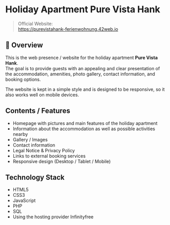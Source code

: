 # Holiday Apartment Pure Vista Hank  

> Official Website:   
> https://purevistahank-ferienwohnung.42web.io  

## 🏡 Overview  

This is the web presence / website for the holiday apartment **Pure Vista Hank**.    
The goal is to provide guests with an appealing and clear presentation of the accommodation, amenities, photo gallery, contact information, and booking options.  

The website is kept in a simple style and is designed to be responsive, so it also works well on mobile devices.  

## Contents / Features  

- Homepage with pictures and main features of the holiday apartment   
- Information about the accommodation as well as possible activities nearby  
- Gallery / Images    
- Contact information    
- Legal Notice & Privacy Policy    
- Links to external booking services    
- Responsive design (Desktop / Tablet / Mobile)    

## Technology Stack  

- HTML5    
- CSS3    
- JavaScript  
- PHP   
- SQL   
- Using the hosting provider Infinityfree